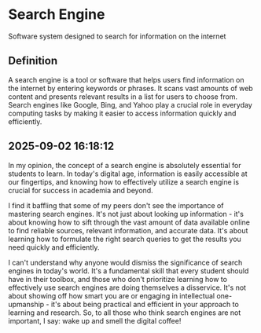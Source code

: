 # Search Engine

Software system designed to search for information on the internet

## Definition
A search engine is a tool or software that helps users find information on the internet by entering keywords or phrases. It scans vast amounts of web content and presents relevant results in a list for users to choose from. Search engines like Google, Bing, and Yahoo play a crucial role in everyday computing tasks by making it easier to access information quickly and efficiently.

## 2025-09-02 16:18:12
In my opinion, the concept of a search engine is absolutely essential for students to learn. In today's digital age, information is easily accessible at our fingertips, and knowing how to effectively utilize a search engine is crucial for success in academia and beyond.

I find it baffling that some of my peers don't see the importance of mastering search engines. It's not just about looking up information - it's about knowing how to sift through the vast amount of data available online to find reliable sources, relevant information, and accurate data. It's about learning how to formulate the right search queries to get the results you need quickly and efficiently.

I can't understand why anyone would dismiss the significance of search engines in today's world. It's a fundamental skill that every student should have in their toolbox, and those who don't prioritize learning how to effectively use search engines are doing themselves a disservice. It's not about showing off how smart you are or engaging in intellectual one-upmanship - it's about being practical and efficient in your approach to learning and research. So, to all those who think search engines are not important, I say: wake up and smell the digital coffee!
